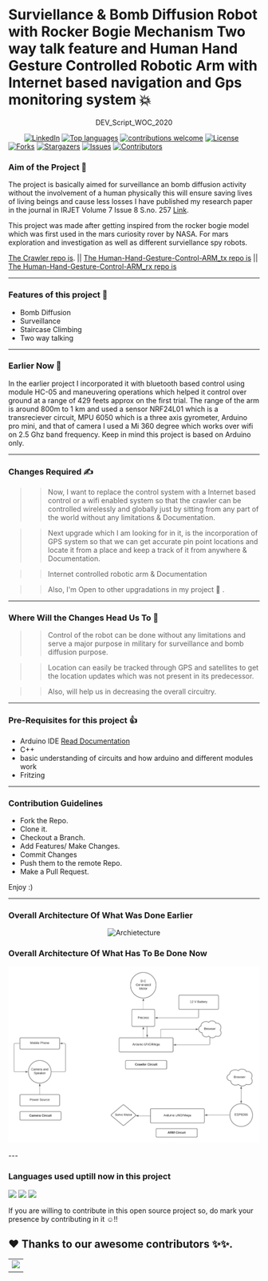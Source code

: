 <h1>  Surviellance & Bomb Diffusion Robot with Rocker Bogie Mechanism Two way talk feature and Human Hand Gesture Controlled Robotic Arm with Internet based navigation and Gps monitoring system 💥 </h1>

<p align="center"> DEV_Script_WOC_2020 </p>



&nbsp;&nbsp;&nbsp;&nbsp;&nbsp;&nbsp;&nbsp;
[![LinkedIn](https://img.shields.io/badge/-LinkedIn-black.svg?style=flat-square&logo=linkedin&colorB=555)](https://www.linkedin.com/in/shubham-sen-gupta-932297178)
[![Top languages](https://img.shields.io/github/languages/top/ssg8288/Surviellance-Bomb-Diffusion-Robot)](https://github.com/ssg8288/Surviellance-Bomb-Diffusion-Robot/issues)
[![contributions welcome](https://img.shields.io/badge/contributions-welcome-brightgreen.svg?style=flat)](https://github.com/ssg8288/Surviellance-Bomb-Diffusion-Robot/issues)
[![License](https://img.shields.io/github/license/ssg8288/Surviellance-Bomb-Diffusion-Robot?style=flat-square)](https://github.com/ssg8288/Surviellance-Bomb-Diffusion-Robot/)
[![Forks](https://img.shields.io/github/forks/ssg8288/Surviellance-Bomb-Diffusion-Robot.svg?logo=github)](https://github.com/ssg8288/Surviellance-Bomb-Diffusion-Robot/network/members)
[![Stargazers](https://img.shields.io/github/stars/ssg8288/Surviellance-Bomb-Diffusion-Robot.svg?logo=github)](https://github.com/ssg8288/Surviellance-Bomb-Diffusion-Robot/stargazers)
[![Issues](https://img.shields.io/github/issues/ssg8288/Surviellance-Bomb-Diffusion-Robot.svg?logo=github)](https://github.com/ssg8288/Surviellance-Bomb-Diffusion-Robot/issues)
[![Contributors](https://img.shields.io/github/contributors/ssg8288/Surviellance-Bomb-Diffusion-Robot.svg?logo=github)](https://github.com/ssg8288/Surviellance-Bomb-Diffusion-Robot/contributors)






<h3> <b> Aim of the Project 🎯 </b> </h3>

The project is basically aimed for surveillance an bomb diffusion activity without the involvement of a human physically this will ensure saving lives of living beings and cause less losses I have published my research paper in the journal in IRJET Volume 7 Issue 8 S.no. 257 [Link](https://irjet.net/archives/V7/i8/IRJET-V7I8257.pdf).

This project was made after getting inspired from the rocker bogie model which was first used in the mars curiosity rover by NASA. For mars exploration and investigation as well as different surviellance spy robots.

[The Crawler repo is](https://github.com/ssg8288/Crawler-Code/commit/f81828792bbe0d68c39693d93508aa4cc87c85a0).
|| [The Human-Hand-Gesture-Control-ARM_tx repo is](https://github.com/ssg8288/Human-Hand-Gesture-Control-ARM-/blob/main/hand_tx_code.ino)
|| [The Human-Hand-Gesture-Control-ARM_rx repo is](https://github.com/ssg8288/Human-Hand-Gesture-Control-ARM-/blob/main/hand_Rx_code.ino)

---
<h3> <b> Features of this project 🤩 </b> </h3>

* Bomb Diffusion
* Surveillance
* Staircase Climbing
* Two way talking
---
<h3> <b> Earlier Now 💬 </b> </h3>

In the earlier project I incorporated it with bluetooth based control using module HC-05 and maneuvering operations which helped it control over ground at a range of 429 feets approx on the first trial.
The range of the arm is around 800m to 1 km and used a sensor NRF24L01 which is a transreciever circuit, MPU 6050 which is a three axis gyrometer, Arduino pro mini, and that of camera I used a Mi 360 degree which works over wifi on 2.5 Ghz band frequency.
Keep in mind this project is based on Arduino only.

---

<h3> <b> Changes Required ✍ </b> </h3>

>>Now, I want to replace the control system with a Internet based control or a wifi enabled system so that the crawler can be controlled wirelessly and globally just by sitting from any part of the world without any limitations & Documentation.

>>Next upgrade which I am looking for in it, is the incorporation of GPS system so that we can get accurate pin point locations and locate it from a place and keep a track of it from anywhere & Documentation.

>>Internet controlled robotic arm & Documentation

>>Also, I'm Open to other upgradations in my project 👀 .

---

<h3> <b> Where Will the Changes Head Us To 🚀 </b> </h3>

>>Control of the robot can be done without any limitations and serve a major purpose in military for surveillance and bomb diffusion purpose.

>>Location can easily be tracked through GPS and satellites to get the location updates which was not present in its predecessor.

>>Also, will help us in decreasing the overall circuitry. 

---

<h3> <b> Pre-Requisites for this project 👍 </b> </h3>


*  Arduino IDE              [Read Documentation](https://www.arduino.cc/reference/en/)
*  C++
*  basic understanding of circuits and how arduino and different modules work
*  Fritzing
---

<h3> <b> Contribution Guidelines </b> </h3>

   * Fork the Repo.
   * Clone it.
   * Checkout a Branch.
   * Add Features/ Make Changes.
   * Commit Changes
   * Push them to the remote Repo.
   * Make a Pull Request.
    
   Enjoy :)



---

<h3> <b> Overall Architecture Of What Was Done Earlier </b> </h3>

<p align="center">
<img src="https://user-images.githubusercontent.com/43617730/103100636-84cc6500-4639-11eb-9dd5-75b290de5509.jpg" alt="Archietecture"/>
</p>

<h3> <b> Overall Architecture Of What Has To Be Done Now </b> </h3>


<p align="center">
<img src="https://github.com/ShubhamPatel33/Surviellance-Bomb-Diffusion-Robot/blob/main/Robotic%20ARM%20Tx%20and%20Rx%20Arduino%20Code/Block%20diagram_Surviellance.png" alt="Upgraded Diagram"/>
</p>
---
<h3> <b> Languages used uptill now in this project</b> </h3>

<img src="https://img.shields.io/badge/html5%20-%23E34F26.svg?&style=for-the-badge&logo=html5&logoColor=white"/>
<img src="https://img.shields.io/badge/c++%20-%2300599C.svg?&style=for-the-badge&logo=c%2B%2B&ogoColor=white"/>
<img src="https://img.shields.io/badge/javascript%20-%23323330.svg?&style=for-the-badge&logo=javascript&logoColor=%23F7DF1E"/>

<n> If you are willing to contribute in this open source project so, do mark your presence by contributing in it  ☺!! </n>

## ❤️ Thanks to our awesome contributors ✨✨.
<table>
  <tr>
    <td>
        <a href="https://github.com/ssg8288/Surviellance-Bomb-Diffusion-Robot/graphs/contributors">
            <img src="https://user-images.githubusercontent.com/43617730/104956271-cf02f500-59f1-11eb-92ee-12e115af0bd5.png" />
        </a>
    </td>
   </tr>
</table>

